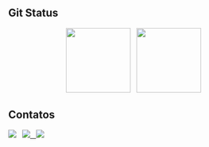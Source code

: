 
## Git Status
<div align="center" href="https://github.com/idiotmoose">
    <img loading="lazy" height="130em" src="https://github-readme-stats.vercel.app/api?username=idiotmoose&show_icons=true&theme=tokyonight&count_private=true"/>
    &nbsp;
    <img loading="lazy" height="130em" src="https://github-readme-stats.vercel.app/api/top-langs/?username=idiotmoose&hide_progress=true&theme=tokyonight"/>    
</div>

## Contatos
<div>
    <a href= "https://www.instagram.com/idiotmoosee" alvo="_em branco"><img Src="https://img.shields.io/badge/-Instagram-%23E4405F?style=for-the-badge&logo=instagram&logoColor=white" alvo="_em branco"></a>
    &nbsp;
    <a href= "https:://www.linkedin.com/in/giovanna-sumaiyah-97b028210" alvo="_em branco"><img Src="https://img.shields.io/badge/-LinkedIn-%230077B5?style=for-the-badge&logo=linkedin&logoColor=white" alvo="_em branco">
    &nbsp;
    <a href= "mailto:sumaiyahgiovanna@gmail.com"><img Src="https://img.shields.io/badge/-Gmail-%23333?style=for-the-badge&logo=gmail&logoColor=white" alvo="_em branco"></a>
</div>
